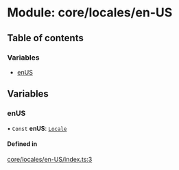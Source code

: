 # Module: core/locales/en-US

## Table of contents

### Variables

- [enUS](core_locales_en_US.md#enus)

## Variables

### <a id="enus" name="enus"></a> enUS

• `Const` **enUS**: [`Locale`](../classes/core_locales.Locale.md)

#### Defined in

[core/locales/en-US/index.ts:3](https://github.com/brickdoc/brickdoc/blob/5e2ec65d/apps/server-api/src/core/locales/en-US/index.ts#L3)
